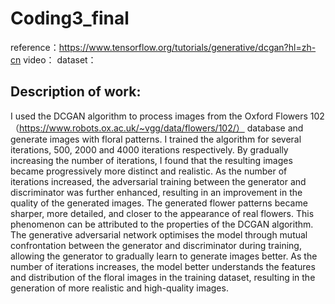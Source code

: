 # Coding3_final
reference：https://www.tensorflow.org/tutorials/generative/dcgan?hl=zh-cn
video：
dataset：
## Description of work:
I used the DCGAN algorithm to process images from the Oxford Flowers 102 （https://www.robots.ox.ac.uk/~vgg/data/flowers/102/） database and generate images with floral patterns. I trained the algorithm for several iterations, 500, 2000 and 4000 iterations respectively.
By gradually increasing the number of iterations, I found that the resulting images became progressively more distinct and realistic. As the number of iterations increased, the adversarial training between the generator and discriminator was further enhanced, resulting in an improvement in the quality of the generated images. The generated flower patterns became sharper, more detailed, and closer to the appearance of real flowers.
This phenomenon can be attributed to the properties of the DCGAN algorithm. The generative adversarial network optimises the model through mutual confrontation between the generator and discriminator during training, allowing the generator to gradually learn to generate images better. As the number of iterations increases, the model better understands the features and distribution of the floral images in the training dataset, resulting in the generation of more realistic and high-quality images.
